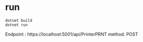 # run

````
dotnet build
dotnet run
````
Endpoint : https://localhost:5001/api/PrinterPRNT
method: POST